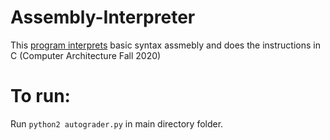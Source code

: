 # Assembly-Interpreter
This [program interprets](https://github.com/JasonNDao/Computer-Architecture/blob/main/Assembly-Interpreter/hw5.pdf) basic syntax assmebly and does the instructions in C (Computer Architecture Fall 2020)

# To run:
Run `python2 autograder.py` in main directory folder.
